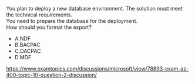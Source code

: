 You plan to deploy a new database environment. The solution must meet the technical requirements.<br/>You need to prepare the database for the deployment.<br/>How should you format the export?<br/><ul><li class="multi-choice-item"><span class="multi-choice-letter" data-choice-letter="A">A.</span>NDF</li><li class="multi-choice-item correct-hidden"><span class="multi-choice-letter" data-choice-letter="B">B.</span>BACPAC</li><li class="multi-choice-item"><span class="multi-choice-letter" data-choice-letter="C">C.</span>DACPAC</li><li class="multi-choice-item"><span class="multi-choice-letter" data-choice-letter="D">D.</span>MDF</li></ul><p><a href="https://www.examtopics.com/discussions/microsoft/view/78893-exam-az-400-topic-10-question-2-discussion/">https://www.examtopics.com/discussions/microsoft/view/78893-exam-az-400-topic-10-question-2-discussion/</a></p><script src="https://giscus.app/client.js"                    data-repo="azsamples/az204"                    data-repo-id="R_kgDOMRXzDQ"                    data-category="General"                    data-category-id="DIC_kwDOMRXzDc4Cgi27"                    data-mapping="pathname"                    data-strict="0"                    data-reactions-enabled="0"                    data-emit-metadata="0"                    data-input-position="bottom"                    data-theme="preferred_color_scheme"                    data-lang="en"                    crossorigin="anonymous"                    async>                    </script>